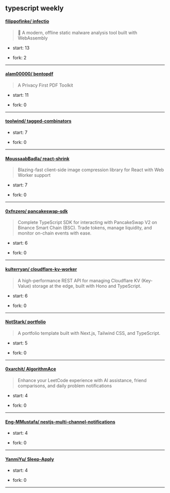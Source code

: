 ## typescript weekly

#### [filippofinke/ infectio](https://github.com/filippofinke/infectio)
>  🦠 A modern, offline static malware analysis tool built with WebAssembly
+ start: 13
+ fork: 2
---
#### [alam00000/ bentopdf](https://github.com/alam00000/bentopdf)
>  A Privacy First PDF Toolkit
+ start: 11
+ fork: 0
---
#### [toolwind/ tagged-combinators](https://github.com/toolwind/tagged-combinators)
>  
+ start: 7
+ fork: 0
---
#### [MoussaabBadla/ react-shrink](https://github.com/MoussaabBadla/react-shrink)
>  Blazing-fast client-side image compression library for React with Web Worker support
+ start: 7
+ fork: 0
---
#### [0xfnzero/ pancakeswap-sdk](https://github.com/0xfnzero/pancakeswap-sdk)
>  Complete TypeScript SDK for interacting with PancakeSwap V2 on Binance Smart Chain (BSC). Trade tokens, manage liquidity, and monitor on-chain events with ease.
+ start: 6
+ fork: 0
---
#### [kulterryan/ cloudflare-kv-worker](https://github.com/kulterryan/cloudflare-kv-worker)
>  A high-performance REST API for managing Cloudflare KV (Key-Value) storage at the edge, built with Hono and TypeScript.
+ start: 6
+ fork: 0
---
#### [NotStark/ portfolio](https://github.com/NotStark/portfolio)
>  A portfolio template built with Next.js, Tailwind CSS, and TypeScript.
+ start: 5
+ fork: 0
---
#### [0xarchit/ AlgorithmAce](https://github.com/0xarchit/AlgorithmAce)
>  Enhance your LeetCode experience with AI assistance, friend comparisons, and daily problem notifications
+ start: 4
+ fork: 0
---
#### [Eng-MMustafa/ nestjs-multi-channel-notifications](https://github.com/Eng-MMustafa/nestjs-multi-channel-notifications)
>  
+ start: 4
+ fork: 0
---
#### [YanmiYu/ Sleep-Apply](https://github.com/YanmiYu/Sleep-Apply)
>  
+ start: 4
+ fork: 0
---